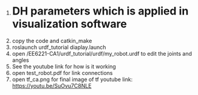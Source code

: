 1. # DH parameters which is applied in visualization software
2. copy the code and catkin_make
3. roslaunch urdf_tutorial diaplay.launch
4. open /EE6221-CA1/urdf_tutorial/urdf/my_robot.urdf to edit the joints and angles
5. See the youtube link for how is it working
6. open test_robot.pdf for link connections
7. open tf_ca.png for final image of tf
youtube link:  https://youtu.be/SuOvu7C8NLE

